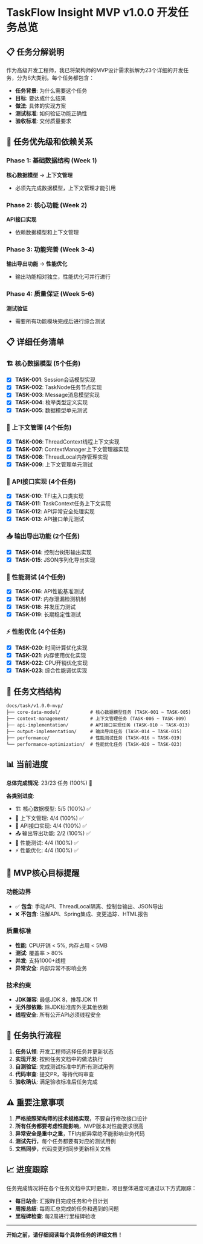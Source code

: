 # TaskFlow Insight MVP v1.0.0 开发任务总览

## 📋 任务分解说明

作为高级开发工程师，我已将架构师的MVP设计需求拆解为23个详细的开发任务，分为6大类别。每个任务都包含：

- **任务背景**: 为什么需要这个任务
- **目标**: 要达成什么结果  
- **做法**: 具体的实现方案
- **测试标准**: 如何验证功能正确性
- **验收标准**: 交付质量要求

## 🎯 任务优先级和依赖关系

### Phase 1: 基础数据结构 (Week 1)
**核心数据模型** → **上下文管理**
- 必须先完成数据模型，上下文管理才能引用

### Phase 2: 核心功能 (Week 2) 
**API接口实现**
- 依赖数据模型和上下文管理

### Phase 3: 功能完善 (Week 3-4)
**输出导出功能** → **性能优化**
- 输出功能相对独立，性能优化可并行进行

### Phase 4: 质量保证 (Week 5-6)
**测试验证**
- 需要所有功能模块完成后进行综合测试

## 📋 详细任务清单

### 🏗️ 核心数据模型 (5个任务)

- [x] **TASK-001**: Session会话模型实现
- [x] **TASK-002**: TaskNode任务节点实现  
- [x] **TASK-003**: Message消息模型实现
- [x] **TASK-004**: 枚举类型定义实现
- [x] **TASK-005**: 数据模型单元测试

### 🔧 上下文管理 (4个任务)

- [x] **TASK-006**: ThreadContext线程上下文实现
- [x] **TASK-007**: ContextManager上下文管理器实现
- [x] **TASK-008**: ThreadLocal内存管理实现
- [x] **TASK-009**: 上下文管理单元测试

### 🎯 API接口实现 (4个任务)

- [x] **TASK-010**: TFI主入口类实现
- [x] **TASK-011**: TaskContext任务上下文实现
- [x] **TASK-012**: API异常安全处理实现
- [x] **TASK-013**: API接口单元测试

### 📤 输出导出功能 (2个任务)

- [x] **TASK-014**: 控制台树形输出实现
- [x] **TASK-015**: JSON序列化导出实现

### 🚀 性能测试 (4个任务)

- [x] **TASK-016**: API性能基准测试
- [x] **TASK-017**: 内存泄漏检测机制
- [x] **TASK-018**: 并发压力测试
- [x] **TASK-019**: 长期稳定性测试

### ⚡ 性能优化 (4个任务)

- [x] **TASK-020**: 时间计算优化实现
- [x] **TASK-021**: 内存使用优化实现
- [x] **TASK-022**: CPU开销优化实现
- [x] **TASK-023**: 综合性能调优实现

## 📂 任务文档结构

```
docs/task/v1.0.0-mvp/
├── core-data-model/           # 核心数据模型任务 (TASK-001 ~ TASK-005)
├── context-management/        # 上下文管理任务 (TASK-006 ~ TASK-009)  
├── api-implementation/        # API接口实现任务 (TASK-010 ~ TASK-013)
├── output-implementation/     # 输出导出任务 (TASK-014 ~ TASK-015)
├── performance/               # 性能测试任务 (TASK-016 ~ TASK-019)
└── performance-optimization/  # 性能优化任务 (TASK-020 ~ TASK-023)
```

## 📊 当前进度

**总体完成情况**: 23/23 任务 (100%) 🎉

**各类别进度**:
- 🏗️ 核心数据模型: 5/5 (100%) ✅
- 🔧 上下文管理: 4/4 (100%) ✅
- 🎯 API接口实现: 4/4 (100%) ✅
- 📤 输出导出功能: 2/2 (100%) ✅
- 🚀 性能测试: 4/4 (100%) ✅
- ⚡ 性能优化: 4/4 (100%) ✅

## 🎯 MVP核心目标提醒

### 功能边界
- ✅ **包含**: 手动API、ThreadLocal隔离、控制台输出、JSON导出
- ❌ **不包含**: 注解API、Spring集成、变更追踪、HTML报告

### 质量标准
- **性能**: CPU开销 < 5%, 内存占用 < 5MB
- **测试**: 覆盖率 > 80%
- **并发**: 支持1000+线程
- **异常安全**: 内部异常不影响业务

### 技术约束
- **JDK兼容**: 最低JDK 8，推荐JDK 11
- **无外部依赖**: 除JDK标准库外无其他依赖
- **线程安全**: 所有公开API必须线程安全

## 🔄 任务执行流程

1. **任务认领**: 开发工程师选择任务并更新状态
2. **实现开发**: 按照任务文档中的做法执行
3. **自测验证**: 完成测试标准中的所有测试用例
4. **代码审查**: 提交PR，等待代码审查
5. **验收确认**: 满足验收标准后任务完成

## ⚠️ 重要注意事项

1. **严格按照架构师的技术规格实现**，不要自行修改接口设计
2. **所有任务都要考虑性能影响**，MVP版本对性能要求很高
3. **异常安全是重中之重**，TFI内部异常绝不能影响业务代码
4. **测试先行**，每个任务都要有对应的测试用例
5. **文档同步**，代码变更时同步更新相关文档

## 📈 进度跟踪

任务完成情况将在各个任务文档中实时更新，项目整体进度可通过以下方式跟踪：

- **每日站会**: 汇报昨日完成任务和今日计划
- **周报总结**: 每周汇总完成的任务和遇到的问题  
- **里程碑检查**: 每2周进行里程碑验收

---

**开始之前，请仔细阅读每个具体任务的详细文档！**